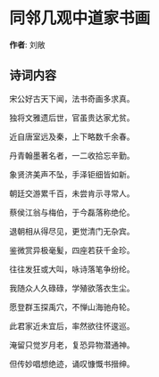 # 同邻几观中道家书画

**作者**: 刘敞

## 诗词内容

宋公好古天下闻，法书奇画多求真。

独将文雅遗后世，官虽贵达家尤贫。

近自唐室远及秦，上下略数千余春。

丹青翰墨著名者，一二收拾忘辛勤。

象贤济美声不坠，手泽钜细皆如新。

朝廷交游累千百，未尝肯示寻常人。

蔡侯江翁与梅伯，于今磊落称绝伦。

退朝相从得尽见，更觉清门无杂宾。

鉴微赏异极毫髪，四座若获千金珍。

往往发狂或大叫，咏诗落笔争纷纶。

我随众人久碌碌，学殖欲落衣生尘。

愿登群玉探禹穴，不惮山海驰舟轮。

此君家近未宜后，率然欲往怀逡巡。

淹留只觉岁月老，复恐异物潜通神。

但传妙唱想绝迹，诵叹慷慨书搢绅。

